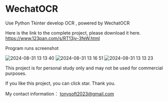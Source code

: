 # WechatOCR
Use Python Tkinter develop OCR , powered by WechatOCR

Here is the link to the complete project, please download it here.
https://www.123pan.com/s/RT13jv-3feW.html

Program runs screenshot

![2024-08-31 13 13 40](https://github.com/user-attachments/assets/176d50c0-8008-4856-886f-b202039eba04)
![2024-08-31 13 16 51](https://github.com/user-attachments/assets/cbd180b3-ad64-4f4a-b1a3-4b07c32a3fa6)
![2024-08-31 13 13 23](https://github.com/user-attachments/assets/1503c2eb-05be-4302-b65a-5cfbd2f42c5a)



This project is for personal study only and may not be used for commercial purposes.

If you like this project, you can click star. Thank you. 

My contact information： tonysoft2023@gmail.com
